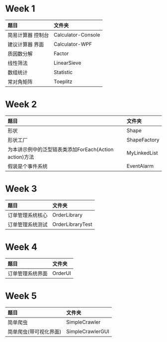 # Week 1
|题目|文件夹|
|:----|:----|
|简易计算器 控制台|Calculator-Console|
|建议计算器 界面|Calculator-WPF|
|质因数分解|Factor|
|线性筛法|LinearSieve|
|数组统计|Statistic|
|常对角矩阵|Toeplitz|

# Week 2
|题目|文件夹|
|:----|:----|
|形状|Shape|
|形状工厂|ShapeFactory|
|为本讲示例中的泛型链表类添加ForEach(Action<T> action)方法|MyLinkedList|
|假装是个事件系统|EventAlarm|

# Week 3
|题目|文件夹|
|:----|:----|
|订单管理系统核心|OrderLibrary|
|订单管理系统测试|OrderLibraryTest|

# Week 4
|题目|文件夹|
|:----|:----|
|订单管理系统界面|OrderUI|

# Week 5
|题目|文件夹|
|:----|:----|
|简单爬虫|SimpleCrawler|
|简单爬虫(带可视化界面)|SimpleCrawlerGUI|